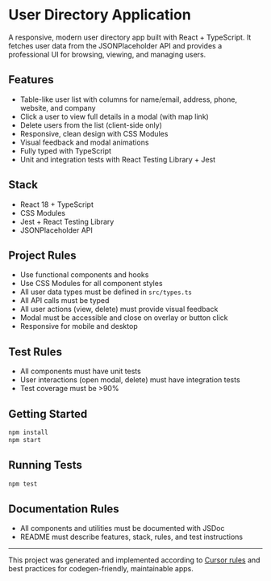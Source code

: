 # User Directory Application

A responsive, modern user directory app built with React + TypeScript. It fetches user data from the JSONPlaceholder API and provides a professional UI for browsing, viewing, and managing users.

## Features
- Table-like user list with columns for name/email, address, phone, website, and company
- Click a user to view full details in a modal (with map link)
- Delete users from the list (client-side only)
- Responsive, clean design with CSS Modules
- Visual feedback and modal animations
- Fully typed with TypeScript
- Unit and integration tests with React Testing Library + Jest

## Stack
- React 18 + TypeScript
- CSS Modules
- Jest + React Testing Library
- JSONPlaceholder API

## Project Rules
- Use functional components and hooks
- Use CSS Modules for all component styles
- All user data types must be defined in `src/types.ts`
- All API calls must be typed
- All user actions (view, delete) must provide visual feedback
- Modal must be accessible and close on overlay or button click
- Responsive for mobile and desktop

## Test Rules
- All components must have unit tests
- User interactions (open modal, delete) must have integration tests
- Test coverage must be >90%

## Getting Started
```bash
npm install
npm start
```

## Running Tests
```bash
npm test
```

## Documentation Rules
- All components and utilities must be documented with JSDoc
- README must describe features, stack, rules, and test instructions

---

This project was generated and implemented according to [Cursor rules](https://cursor.directory/rules) and best practices for codegen-friendly, maintainable apps.
